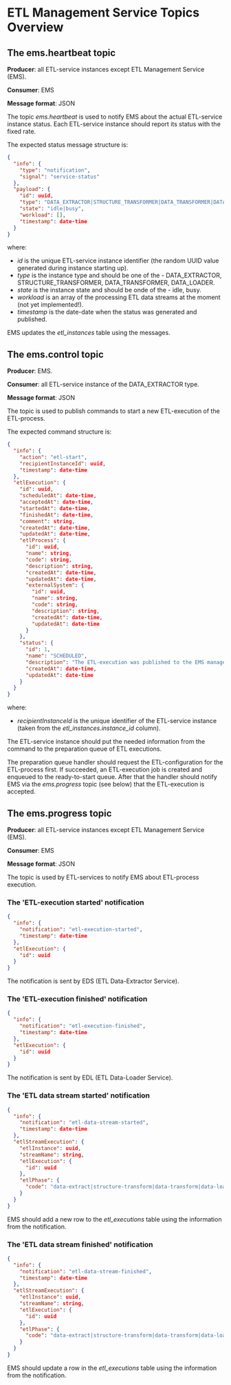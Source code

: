 # ETL Management Service Topics Overview

## The ems.heartbeat topic

**Producer**: all ETL-service instances except ETL Management Service (EMS).

**Consumer**: EMS

**Message format**: JSON

The topic *ems.heartbeat* is used to notify EMS about the actual ETL-service instance status. 
Each ETL-service instance should report its status with the fixed rate.

The expected status message structure is:

```json
{
  "info": {
    "type": "notification",
    "signal": "service-status"
  },
  "payload": {
    "id": uuid,
    "type": "DATA_EXTRACTOR|STRUCTURE_TRANSFORMER|DATA_TRANSFORMER|DATA_LOADER",
    "state": "idle|busy",
    "workload": [],
    "timestamp": date-time
  }
}
```

where:

- *id* is the unique ETL-service instance identifier (the random UUID value generated during instance starting up).
- *type* is the instance type and should be one of the - DATA_EXTRACTOR, STRUCTURE_TRANSFORMER, DATA_TRANSFORMER, DATA_LOADER.
- *state* is the instance state and should be onde of the - idle, busy.
- *workload* is an array of the processing ETL data streams at the moment (not yet implemented!).
- *timestamp* is the date-date when the status was generated and published.

EMS updates the *etl_instances* table using the messages.

## The ems.control topic

**Producer**: EMS.

**Consumer**: all ETL-service instance of the DATA_EXTRACTOR type.

**Message format**: JSON

The topic is used to publish commands to start a new ETL-execution of the ETL-process.

The expected command structure is:

```json
{
  "info": {
    "action": "etl-start",
    "recipientInstanceId": uuid,
    "timestamp": date-time
  },
  "etlExecution": {
    "id": uuid,
    "scheduledAt": date-time,
    "acceptedAt": date-time,
    "startedAt": date-time,
    "finishedAt": date-time,
    "comment": string,
    "createdAt": date-time,
    "updatedAt": date-time,
    "etlProcess": {
      "id": uuid,
      "name": string,
      "code": string,
      "description": string,
      "createdAt": date-time,
      "updatedAt": date-time,
      "externalSystem": {
        "id": uuid,
        "name": string,
        "code": string,
        "description": string,
        "createdAt": date-time,
        "updatedAt": date-time
      }
    },
    "status": {
      "id": 1,
      "name": "SCHEDULED",
      "description": "The ETL-execution was published to the EMS management topic.",
      "createdAt": date-time,
      "updatedAt": date-time
    }
  }
}
```

where:

- *recipientInstanceId* is the unique identifier of the ETL-service instance (taken from the *etl_instances.instance_id* column).

The ETL-service instance should put the needed information from the command to the preparation queue of ETL executions.

The preparation queue handler should request the ETL-configuration for the ETL-process first. If succeeded, an ETL-execution 
job is created and enqueued to the ready-to-start queue. After that the handler should notify EMS via the *ems.progress* topic (see below) 
that the ETL-execution is accepted.

## The ems.progress topic

**Producer**: all ETL-service instances except ETL Management Service (EMS).

**Consumer**: EMS

**Message format**: JSON

The topic is used by ETL-services to notify EMS about ETL-process execution.

### The 'ETL-execution started' notification

```json
{
  "info": {
    "notification": "etl-execution-started",
    "timestamp": date-time
  },
  "etlExecution": {
    "id": uuid
  }
}
```
The notification is sent by EDS (ETL Data-Extractor Service).

### The 'ETL-execution finished' notification

```json
{
  "info": {
    "notification": "etl-execution-finished",
    "timestamp": date-time
  },
  "etlExecution": {
    "id": uuid
  }
}
```

The notification is sent by EDL (ETL Data-Loader Service).

### The 'ETL data stream started' notification

```json
{
  "info": {
    "notification": "etl-data-stream-started",
    "timestamp": date-time
  },
  "etlStreamExecution": {
    "etlInstance": uuid,
    "streamName": string,
    "etlExecution": {
      "id": uuid
    },
    "etlPhase": {
      "code": "data-extract|structure-transform|data-transform|data-load"
    }
  }
}
```

EMS should add a new row to the *etl_executions* table using the information from the notification.

### The 'ETL data stream finished' notification

```json
{
  "info": {
    "notification": "etl-data-stream-finished",
    "timestamp": date-time
  },
  "etlStreamExecution": {
    "etlInstance": uuid,
    "streamName": string,
    "etlExecution": {
      "id": uuid
    },
    "etlPhase": {
      "code": "data-extract|structure-transform|data-transform|data-load"
    }
  }
}
```

EMS should update a row in the *etl_executions* table using the information from the notification.